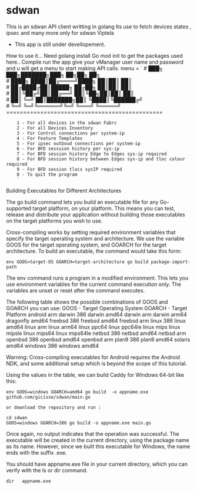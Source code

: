 # sdwan


This is an sdwan API client writting in golang 
Its use to fetch devices states ,  ipsec and many more only for sdwan Viptela
- This app is still under devellopement. 


How to use it... 
Need golang install 
Go mod init to get the packages used here..
Compile 
run the app give your vManager user name and password and u will get a menu to start making API calls.
menu = `
		#  ███╗   ███╗███████╗███╗   ██╗██╗   ██╗    
		#  ████╗ ████║██╔════╝████╗  ██║██║   ██║    
		#  ██╔████╔██║█████╗  ██╔██╗ ██║██║   ██║    
		#  ██║╚██╔╝██║██╔══╝  ██║╚██╗██║██║   ██║    
		#  ██║ ╚═╝ ██║███████╗██║ ╚████║╚██████╔╝    
		#  ╚═╝     ╚═╝╚══════╝╚═╝  ╚═══╝ ╚═════╝  
		==============================================
		
		1 - For all devices in the sdwan Fabrc
		2 - For all Devices Inventory 
		3 - For Control connections per system-ip
		4 - For Feature Templates
		5 - For ipsec outboud connections per system-ip
		6 - For BFD sessuion history per sys-ip 
		7 - For BFD session history Edge to Edges sys-ip required
		8 - For BFD session history between Edges sys-ip and tloc colour required
		9 - For BFD session tlocs sysIP required
		0 - To quit the program 
		`


Building Executables for Different Architectures

The go build command lets you build an executable file for any Go-supported target platform, on your platform. This means you can test, release and distribute your application without building those executables on the target platforms you wish to use.

Cross-compiling works by setting required environment variables that specify the target operating system and architecture. We use the variable GOOS for the target operating system, and GOARCH for the target architecture. To build an executable, the command would take this form:

    
	
	
	env GOOS=target-OS GOARCH=target-architecture go build package-import-path

 

The env command runs a program in a modified environment. This lets you use environment variables for the current command execution only. The variables are unset or reset after the command executes.

The following table shows the possible combinations of GOOS and GOARCH you can use:
GOOS - Target Operating System 	GOARCH - Target Platform
android 	arm
darwin 	386
darwin 	amd64
darwin 	arm
darwin 	arm64
dragonfly 	amd64
freebsd 	386
freebsd 	amd64
freebsd 	arm
linux 	386
linux 	amd64
linux 	arm
linux 	arm64
linux 	ppc64
linux 	ppc64le
linux 	mips
linux 	mipsle
linux 	mips64
linux 	mips64le
netbsd 	386
netbsd 	amd64
netbsd 	arm
openbsd 	386
openbsd 	amd64
openbsd 	arm
plan9 	386
plan9 	amd64
solaris 	amd64
windows 	386
windows 	amd64 

Warning: Cross-compiling executables for Android requires the Android NDK, and some additional setup which is beyond the scope of this tutorial.

Using the values in the table, we can build Caddy for Windows 64-bit like this:

    env GOOS=windows GOARCH=amd64 go build  -o appname.exe  github.com/gicisse/sdwan/main.go
	
	or download the repository and run : 
	
	cd sdwan 
	GOOS=windows GOARCH=386 go build -o appname.exe main.go

 

Once again, no output indicates that the operation was successful. The executable will be created in the current directory, using the package name as its name. However, since we built this executable for Windows, the name ends with the suffix .exe.

You should have appname.exe file in your current directory, which you can verify with the ls or dir command.

    dir   appname.exe
